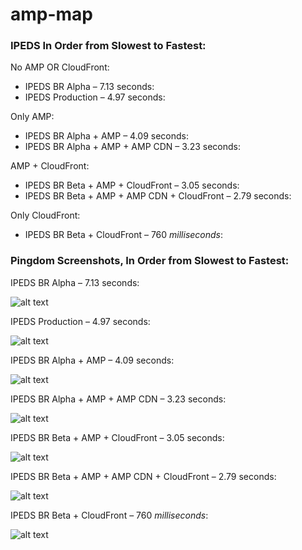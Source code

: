 # amp-map

### IPEDS In Order from Slowest to Fastest:

No AMP OR CloudFront:

- IPEDS BR Alpha – 7.13 seconds:
- IPEDS Production – 4.97 seconds:

Only AMP:

- IPEDS BR Alpha + AMP – 4.09 seconds:
- IPEDS BR Alpha + AMP + AMP CDN – 3.23 seconds:

AMP + CloudFront:

- IPEDS BR Beta + AMP + CloudFront – 3.05 seconds:
- IPEDS BR Beta + AMP + AMP CDN + CloudFront – 2.79 seconds:

Only CloudFront:

- IPEDS BR Beta + CloudFront – 760 *milliseconds*:

### Pingdom Screenshots, In Order from Slowest to Fastest:

IPEDS BR Alpha – 7.13 seconds:

![alt text](http://beta.blueraster.io/dev-summit/screenshots/ipeds-alpha.png "IPEDS Alpha")

IPEDS Production – 4.97 seconds:

![alt text](http://beta.blueraster.io/dev-summit/screenshots/ipeds-prod.png "IPEDS Alpha")

IPEDS BR Alpha + AMP – 4.09 seconds:

![alt text](http://beta.blueraster.io/dev-summit/screenshots/ipeds-amp-alpha.png "IPEDS Alpha")

IPEDS BR Alpha + AMP + AMP CDN – 3.23 seconds:

![alt text](http://beta.blueraster.io/dev-summit/screenshots/ipeds-amp-cdn-alpha.png "IPEDS Alpha")

IPEDS BR Beta + AMP + CloudFront – 3.05 seconds:

![alt text](http://beta.blueraster.io/dev-summit/screenshots/ipeds-amp-cloudfront.png "IPEDS Alpha")

IPEDS BR Beta + AMP + AMP CDN + CloudFront – 2.79 seconds:

![alt text](http://beta.blueraster.io/dev-summit/screenshots/ipeds-amp-cdn-cloudfront.png "IPEDS Alpha")

IPEDS BR Beta + CloudFront – 760 *milliseconds*:

![alt text](http://beta.blueraster.io/dev-summit/screenshots/ipeds-cloudfront.png "IPEDS Alpha")
